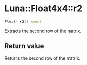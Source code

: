 # Luna::Float4x4::r2

```c++
Float4 r2() const
```

Extracts the second row of the matrix. 



## Return value
Returns the second row of the matrix. 

